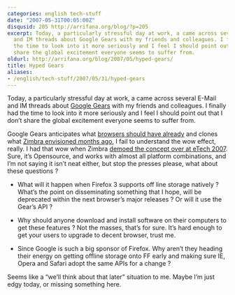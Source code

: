```yaml
---
categories: english tech-stuff
date: "2007-05-31T00:05:00Z"
disqusid: 205 http://arrifana.org/blog/?p=205
excerpt: Today, a particularly stressful day at work, a came across several E-Mail
  and IM threads about Google Gears with my friends and colleagues. I finally had
  the time to look into it more seriously and I feel I should point out that I don’t
  share the global excitement everyone seems to suffer from.
oldurl: http://arrifana.org/blog/2007/05/hyped-gears/
title: Hyped Gears
aliases:
- /english/tech-stuff/2007/05/31/hyped-gears
---
```


Today, a particularly stressful day at work, a came across several E-Mail and IM threads about [Google Gears][1] with my friends and colleagues. I finally had the time to look into it more seriously and I feel I should point out that I don’t share the global excitement everyone seems to suffer from.

Google Gears anticipates what [browsers should have already][2] and clones what [Zimbra envisioned months ago][3], I fail to understand the wow effect, really. I had that wow when Zimbra [demoed the concept over at eTech 2007][4]. Sure, it’s Opensource, and works with almost all platform combinations, and I’m not saying it isn’t neat either, but stop the presses please,  what about these questions ?

- What will it happen when Firefox 3 supports off line storage natively ? What’s the point on disseminating something that I hope, will be deprecated within the next browser’s major releases ? Or will it use the Gear’s API ?

- Why should anyone download and install software on their computers to get these features ? Not the masses, that’s for sure. It’s hard enough to get your users to upgrade to decent browser, trust me.

- Since Google is such a big sponsor of Firefox. Why aren’t they heading their energy on getting offline storage   onto FF early and making sure IE, Opera and Safari adopt the same APIs for a change ?

Seems like a “we’ll think about that later” situation to me. Maybe I’m just edgy today, or missing something here.


[1]: http://code.google.com/apis/gears/index.html
[2]: http://www.readwriteweb.com/archives/firefox_3_offline_apps.php
[3]: http://www.zimbra.com/blog/archives/2006/11/taking_zimbra_offline.html
[4]: http://celso.arrifana.org/2007/03/29/etech-2007-ajax-unplugged/